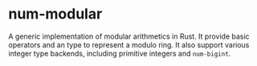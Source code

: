 # num-modular

A generic implementation of modular arithmetics in Rust. It provide basic operators and an type to represent a modulo ring. It also support various integer type backends, including primitive integers and `num-bigint`.
